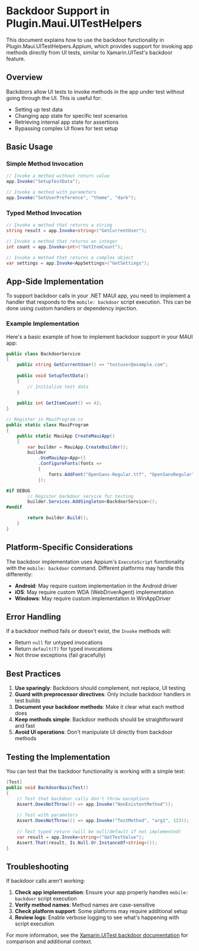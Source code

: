 # Backdoor Support in Plugin.Maui.UITestHelpers

This document explains how to use the backdoor functionality in Plugin.Maui.UITestHelpers.Appium, which provides support for invoking app methods directly from UI tests, similar to Xamarin.UITest's backdoor feature.

## Overview

Backdoors allow UI tests to invoke methods in the app under test without going through the UI. This is useful for:
- Setting up test data
- Changing app state for specific test scenarios
- Retrieving internal app state for assertions
- Bypassing complex UI flows for test setup

## Basic Usage

### Simple Method Invocation

```csharp
// Invoke a method without return value
app.Invoke("SetupTestData");

// Invoke a method with parameters
app.Invoke("SetUserPreference", "theme", "dark");
```

### Typed Method Invocation

```csharp
// Invoke a method that returns a string
string result = app.Invoke<string>("GetCurrentUser");

// Invoke a method that returns an integer
int count = app.Invoke<int>("GetItemCount");

// Invoke a method that returns a complex object
var settings = app.Invoke<AppSettings>("GetSettings");
```

## App-Side Implementation

To support backdoor calls in your .NET MAUI app, you need to implement a handler that responds to the `mobile: backdoor` script execution. This can be done using custom handlers or dependency injection.

### Example Implementation

Here's a basic example of how to implement backdoor support in your MAUI app:

```csharp
public class BackdoorService
{
    public string GetCurrentUser() => "testuser@example.com";
    
    public void SetupTestData()
    {
        // Initialize test data
    }
    
    public int GetItemCount() => 42;
}

// Register in MauiProgram.cs
public static class MauiProgram
{
    public static MauiApp CreateMauiApp()
    {
        var builder = MauiApp.CreateBuilder();
        builder
            .UseMauiApp<App>()
            .ConfigureFonts(fonts =>
            {
                fonts.AddFont("OpenSans-Regular.ttf", "OpenSansRegular");
            });

#if DEBUG
        // Register backdoor service for testing
        builder.Services.AddSingleton<BackdoorService>();
#endif

        return builder.Build();
    }
}
```

## Platform-Specific Considerations

The backdoor implementation uses Appium's `ExecuteScript` functionality with the `mobile: backdoor` command. Different platforms may handle this differently:

- **Android**: May require custom implementation in the Android driver
- **iOS**: May require custom WDA (WebDriverAgent) implementation  
- **Windows**: May require custom implementation in WinAppDriver

## Error Handling

If a backdoor method fails or doesn't exist, the `Invoke` methods will:
- Return `null` for untyped invocations
- Return `default(T)` for typed invocations
- Not throw exceptions (fail gracefully)

## Best Practices

1. **Use sparingly**: Backdoors should complement, not replace, UI testing
2. **Guard with preprocessor directives**: Only include backdoor handlers in test builds
3. **Document your backdoor methods**: Make it clear what each method does
4. **Keep methods simple**: Backdoor methods should be straightforward and fast
5. **Avoid UI operations**: Don't manipulate UI directly from backdoor methods

## Testing the Implementation

You can test that the backdoor functionality is working with a simple test:

```csharp
[Test]
public void BackdoorBasicTest()
{
    // Test that backdoor calls don't throw exceptions
    Assert.DoesNotThrow(() => app.Invoke("NonExistentMethod"));
    
    // Test with parameters
    Assert.DoesNotThrow(() => app.Invoke("TestMethod", "arg1", 123));
    
    // Test typed return (will be null/default if not implemented)
    var result = app.Invoke<string>("GetTestValue");
    Assert.That(result, Is.Null.Or.InstanceOf<string>());
}
```

## Troubleshooting

If backdoor calls aren't working:

1. **Check app implementation**: Ensure your app properly handles `mobile: backdoor` script execution
2. **Verify method names**: Method names are case-sensitive
3. **Check platform support**: Some platforms may require additional setup
4. **Review logs**: Enable verbose logging to see what's happening with script execution

For more information, see the [Xamarin.UITest backdoor documentation](https://learn.microsoft.com/en-us/appcenter/test-cloud/frameworks/uitest/features/backdoors) for comparison and additional context.